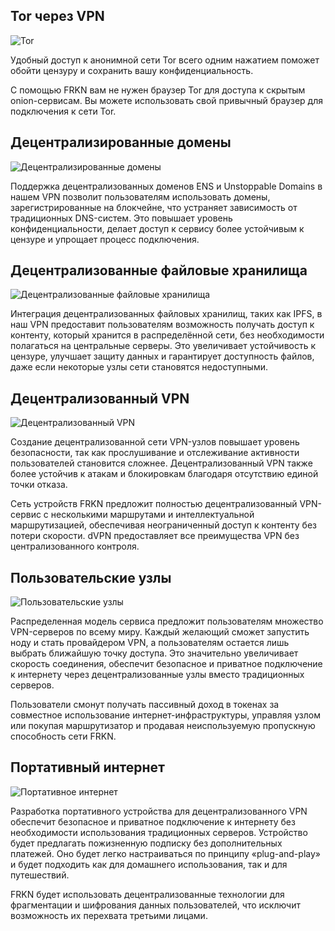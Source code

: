 ## Tor через VPN

![Tor](1.png)

Удобный доступ к анонимной сети Tor всего одним нажатием поможет обойти цензуру и сохранить вашу конфиденциальность.

С помощью FRKN вам не нужен браузер Tor для доступа к скрытым onion-сервисам. Вы можете использовать свой привычный браузер для подключения к сети Tor.

## Децентрализированные домены

![Децентрализированные домены](2.png)

Поддержка децентрализованных доменов ENS и Unstoppable Domains в нашем VPN позволит пользователям использовать домены, зарегистрированные на блокчейне, что устраняет зависимость от традиционных DNS-систем. Это повышает уровень конфиденциальности, делает доступ к сервису более устойчивым к цензуре и упрощает процесс подключения.

## Децентрализованные файловые хранилища

![Децентрализованные файловые хранилища](3.png)

Интеграция децентрализованных файловых хранилищ, таких как IPFS, в наш VPN предоставит пользователям возможность получать доступ к контенту, который хранится в распределённой сети, без необходимости полагаться на центральные серверы. Это увеличивает устойчивость к цензуре, улучшает защиту данных и гарантирует доступность файлов, даже если некоторые узлы сети становятся недоступными.

## Децентрализованный VPN

![Децентрализованный VPN](4.png)

Создание децентрализованной сети VPN-узлов повышает уровень безопасности, так как прослушивание и отслеживание активности пользователей становится сложнее. Децентрализованный VPN также более устойчив к атакам и блокировкам благодаря отсутствию единой точки отказа.

Сеть устройств FRKN предложит полностью децентрализованный VPN-сервис с несколькими маршрутами и интеллектуальной маршрутизацией, обеспечивая неограниченный доступ к контенту без потери скорости. dVPN предоставляет все преимущества VPN без централизованного контроля.

## Пользовательские узлы

![Пользовательские узлы](5.png)

Распределенная модель сервиса предложит пользователям множество VPN-серверов по всему миру. Каждый желающий сможет запустить ноду и стать провайдером VPN, а пользователям остается лишь выбрать ближайшую точку доступа. Это значительно увеличивает скорость соединения, обеспечит безопасное и приватное подключение к интернету через децентрализованные узлы вместо традиционных серверов.

Пользователи смонут получать пассивный доход в токенах за совместное использование интернет-инфраструктуры, управляя узлом или покупая маршрутизатор и продавая неиспользуемую пропускную способность сети FRKN.

## Портативный интернет

![Портативное интернет](6.png)

Разработка портативного устройства для децентрализованного VPN обеспечит безопасное и приватное подключение к интернету без необходимости использования традиционных серверов. Устройство будет предлагать пожизненную подписку без дополнительных платежей. Оно будет легко настраиваться по принципу «plug-and-play» и будет подходить как для домашнего использования, так и для путешествий.

FRKN будет использовать децентрализованные технологии для фрагментации и шифрования данных пользователей, что исключит возможность их перехвата третьими лицами.
